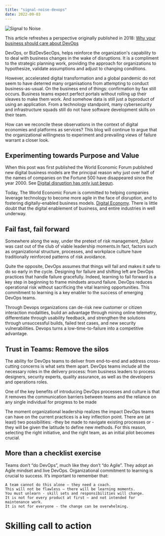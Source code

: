 ```yaml
---
title: "signal-noise-devops"
date: 2022-09-03
---
```


![Signal to Noise](/PartnerCrucible/Library/signaltonoise-title.png)

This article refreshes a perspective originally published in 2018: [Why your business should care about DevOps](https://cloudblogs.microsoft.com/industry-blog/en-ca/uncategorized/2018/05/24/why-your-business-should-care-about-devops/)

DevOps, or BizDevSecOps, helps reinforce the organization's capability to to deal with business changes in the wake of disruptions. 
It is a compliment to the strategic planning work, providing the approach for organizations to hypothesize, validate assumptions and adjust to changing conditions. 

However, accelerated digital transformation and a global pandemic do not seem to have deterred many organisations from attempting to conduct business-as-usual. On the business end of things: confirmation by fax still occurs. Business teams expect perfect portals without rolling up their sleaves to make them work. And somehow data is still just a byproduct of using an application. From a technology standpoint, many cybersecurity and infrastructure squads still do not have software development skills on their team. 

How can we reconcile these observations in the context of digital economies and platforms as services? This blog will continue to argue that the organizational willingness to experiment and prevailing views of failure warrant a closer look.

## Experimenting towards Purpose and Value

When this post was first published the World Economic Forum published new digital business models are the principal reason why just over half of the names of companies on the Fortune 500 have disappeared since the year 2000. See [Digital disruption has only just begun](https://www.weforum.org/agenda/2016/01/digital-disruption-has-only-just-begun/).

Today, The World Economic Forum is committed to helping companies leverage technology to become more agile in the face of disruption, and to fostering digitally-enabled business models. [Digital Economy](https://www.weforum.org/topics/future-of-the-internet/). There is little doubt that the digital enablement of business, and entire industries in well underway.


## Fail fast, fail forward
Somewhere along the way, under the pretext of risk management, *failure* was cast out of the club of viable leadership moments.In fact, factors such as organizational structure, processes, and workplace culture have traditionally reinforced patterns of risk avoidance.

Quite the opposite, DevOps assumes that things will fail and makes it safe to do so early in the cycle. Designing for failure and shifting left are DevOps practices that handle failure gracefully. Indeed, learning to fail forward is a key step in beginning to frame mindsets around failure. DevOps reduces operational risk without sacrificing the vital learning opportunities. This commitment to learning is a key enabler to the success of emerging DevOps teams.

Through Devops organizations can de-risk new customer or citizen interaction modalities, build an advantage through mining online telemetry, differentiate through usability feedback, and strengthen the solutions through unsuccessful builds, failed test cases, and new security vulnerabilities. Devops turns a low-time-to-failure into a competitive advantage.

## Trust in Teams: Remove the silos

The ability for DevOps teams to deliver from end-to-end and address cross-cutting concerns is what sets them apart. DevOps teams include all the necessary roles in the delivery process: from business leaders to process designers, security experts, quality assurance, as well as the developers and operations roles. 

One of the key benefits of introducing DevOps processes and culture is that it removes the communication barriers between teams and the reliance on any single individual for progress to be made

The moment organizational leadership realizes the impact  DevOps teams can have on the current practices is a key inflection point. There are (at least) two possibilities:
-they be made to navigate existing processes or 
-they will be given the latitude to define new methods.
For this reason, selecting the right initiative, and the right team, as an initial pilot becomes crucial.


## More than a checklist exercise
Teams don’t “do DevOps”, much like they don’t “do Agile”. They adopt an Agile mindset and live DevOps. Organizational commitment to learning is crucial to success. It’s important to remember that:

```
A team cannot do this alone – they need a coach.
This will not be flawless – there will be learning moments.
You must unlearn - skill sets and responsibilities will change.
It is not for every product at first – and not intended for maintenance work.
It is not for everyone - the change can be overwhelming.
```

# Skilling call to action